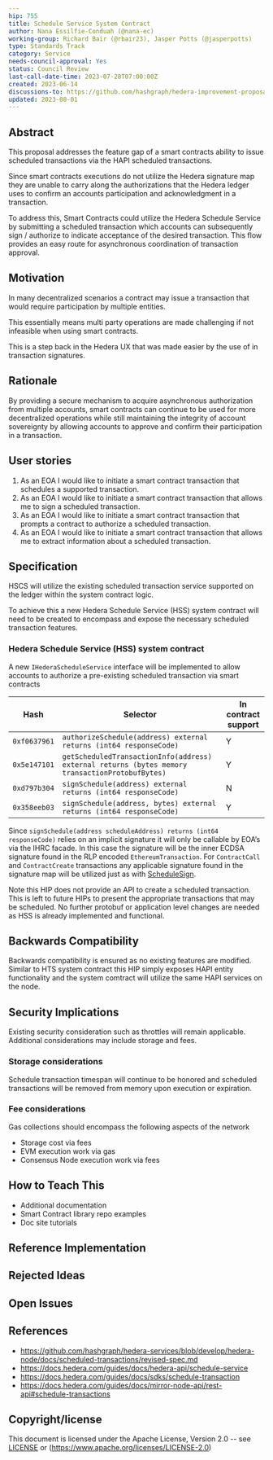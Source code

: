 ```yaml
---
hip: 755
title: Schedule Service System Contract
author: Nana Essilfie-Conduah (@nana-ec)
working-group: Richard Bair (@rbair23), Jasper Potts (@jasperpotts)
type: Standards Track
category: Service
needs-council-approval: Yes
status: Council Review
last-call-date-time: 2023-07-28T07:00:00Z
created: 2023-06-14
discussions-to: https://github.com/hashgraph/hedera-improvement-proposal/pull/755
updated: 2023-08-01
---
```


## Abstract

This proposal addresses the feature gap of a smart contracts ability to issue scheduled transactions via the HAPI scheduled transactions.

Since smart contracts executions do not utilize the Hedera signature map they are unable to carry along the authorizations that the Hedera ledger uses to confirm an accounts participation and acknowledgment in a transaction. 

To address this, Smart Contracts could utilize the Hedera Schedule Service by submitting a scheduled transaction which accounts can subsequently sign / authorize to indicate acceptance of the desired transaction. This flow provides an easy route for asynchronous coordination of transaction approval.

## Motivation

In many decentralized scenarios a contract may issue a transaction that would require participation by multiple entities.

This essentially means multi party operations are made challenging if not infeasible when using smart contracts.

This is a step back in the Hedera UX that was made easier by the use of in transaction signatures.

## Rationale

By providing a secure mechanism to acquire asynchronous authorization from multiple accounts, smart contracts can continue to be used for more decentralized operations while still maintaining the integrity of account sovereignty by allowing accounts to approve and confirm their participation in a transaction.

## User stories

1. As an EOA I would like to initiate a smart contract transaction that schedules a supported transaction.
2. As an EOA I would like to initiate a smart contract transaction that allows me to sign a scheduled transaction.
3. As an EOA I would like to initiate a smart contract transaction that prompts a contract to authorize a scheduled transaction.
4. As an EOA I would like to initiate a smart contract transaction that allows me to extract information about a scheduled transaction.
  
## Specification

HSCS will utilize the existing scheduled transaction service supported on the ledger within the system contract logic.

To achieve this a new Hedera Schedule Service (HSS) system contract will need to be created to encompass and expose the necessary scheduled transaction features.

### Hedera Schedule Service (HSS) system contract

A new `IHederaScheduleService` interface will be implemented to allow accounts to authorize a pre-existing scheduled transaction via smart contracts

|   Hash        |   Selector                                                                                        |   In contract support |
|---------------|---------------------------------------------------------------------------------------------------|-----------------------|
| `0xf0637961`  | `authorizeSchedule(address) external returns (int64 responseCode)`                                | Y                     |
| `0x5e147101`  | `getScheduledTransactionInfo(address) external returns (bytes memory transactionProtobufBytes)`   | Y                     |
| `0xd797b304`  | `signSchedule(address) external returns (int64 responseCode)`                                     | N                     |
| `0x358eeb03`  | `signSchedule(address, bytes) external returns (int64 responseCode)`                              | Y                     |

Since `signSchedule(address scheduleAddress) returns (int64 responseCode)` relies on an implicit signature it will only be callable by EOA’s via the IHRC facade.
In this case the signature will be the inner ECDSA signature found in the RLP encoded `EthereumTransaction`. 
For `ContractCall` and `ContractCreate` transactions any applicable signature found in the signature map will be utilized just as with [ScheduleSign](https://github.com/hashgraph/hedera-protobufs/blob/main/services/schedule_sign.proto#L50).

Note this HIP does not provide an API to create a scheduled transaction. This is left to future HIPs to present the appropriate transactions that may be scheduled.
No further protobuf or application level changes are needed as HSS is already implemented and functional.

## Backwards Compatibility

Backwards compatibility is ensured as no existing features are modified. Similar to HTS system contract this HIP simply exposes HAPI entity functionality and the system comtract will utilize the same HAPI services on the node.

## Security Implications

Existing security consideration such as throttles will remain applicable. 
Additional considerations may include storage and fees.

### Storage considerations

Schedule transaction timespan will continue to be honored and scheduled transactions will be removed from memory upon execution or expiration.

### Fee considerations

Gas collections should encompass the following aspects of the network

- Storage cost via fees
- EVM execution work via gas
- Consensus Node execution work via fees

## How to Teach This
- Additional documentation
- Smart Contract library repo examples
- Doc site tutorials


## Reference Implementation


## Rejected Ideas


## Open Issues


## References

- https://github.com/hashgraph/hedera-services/blob/develop/hedera-node/docs/scheduled-transactions/revised-spec.md
- https://docs.hedera.com/guides/docs/hedera-api/schedule-service
- https://docs.hedera.com/guides/docs/sdks/schedule-transaction
- https://docs.hedera.com/guides/docs/mirror-node-api/rest-api#schedule-transactions

## Copyright/license

This document is licensed under the Apache License, Version 2.0 -- see [LICENSE](../LICENSE) or (https://www.apache.org/licenses/LICENSE-2.0)
